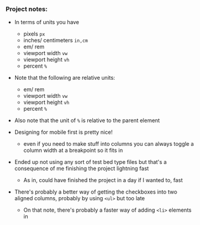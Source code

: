 ### Project notes:

* In terms of units you have
    - pixels `px`
    - inches/ centimeters `in,cm`
    - em/ rem
    - viewport width `vw`
    - viewport height `vh`
    - percent `%`
* Note that the following are relative units:
    - em/ rem
    - viewport width `vw`
    - viewport height `vh`
    - percent `%`
* Also note that the unit of `%` is relative to the parent element

* Designing for mobile first is pretty nice!
    - even if you need to make stuff into columns you can always toggle a column width at a breakpoint so it fits in
* Ended up not using any sort of test bed type files but that's a consequence of me finishing the project lightning fast
    - As in, could have finished the project in a day if I wanted to, fast
* There's probably a better way of getting the checkboxes into two aligned columns, probably by using `<ul>` but too late
    - On that note, there's probably a faster way of adding `<li>` elements in